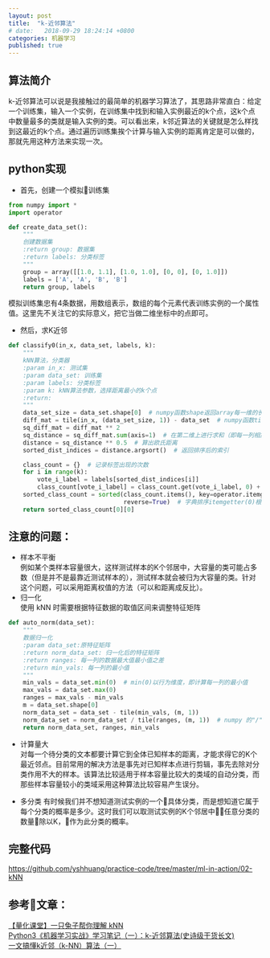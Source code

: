 ```yaml
---
layout: post
title:  "k-近邻算法"
# date:   2018-09-29 18:24:14 +0800
categories: 机器学习
published: true
---
```

## 算法简介
k-近邻算法可以说是我接触过的最简单的机器学习算法了，其思路非常直白：给定一个训练集，输入一个实例，在训练集中找到和输入实例最近的k个点，这k个点中数量最多的类就是输入实例的类。可以看出来，k邻近算法的关键就是怎么样找到这最近的k个点。通过遍历训练集挨个计算与输入实例的距离肯定是可以做的，那就先用这种方法来实现一次。

## python实现

* 首先，创建一个模拟训练集

``` python
from numpy import *
import operator

def create_data_set():
    """
    创建数据集
    :return group: 数据集
    :return labels: 分类标签
    """
    group = array([[1.0, 1.1], [1.0, 1.0], [0, 0], [0, 1.0]])
    labels = ['A', 'A', 'B', 'B']
    return group, labels
```

模拟训练集忠有4条数据，用数组表示，数组的每个元素代表训练实例的一个属性值。这里先不关注它的实际意义，把它当做二维坐标中的点即可。

* 然后，求K近邻

```python
def classify0(in_x, data_set, labels, k):
    """
    kNN算法，分类器
    :param in_x: 测试集
    :param data_set: 训练集
    :param labels: 分类标签
    :param k: kNN算法参数，选择距离最小的k个点
    :return:
    """
    data_set_size = data_set.shape[0]  # numpy函数shape返回array每一维的长度,shape[0]即第一维的长度
    diff_mat = tile(in_x, (data_set_size, 1)) - data_set  # numpy函数tile将数组in_x在行方向上重复data_set_size次，列方向上一次
    sq_diff_mat = diff_mat ** 2
    sq_distance = sq_diff_mat.sum(axis=1)  # 在第二维上进行求和（即每一列相加,axis只能是0或1
    distance = sq_distance ** 0.5  # 算出欧氏距离
    sorted_dist_indices = distance.argsort()  # 返回排序后的索引

    class_count = {}  # 记录标签出现的次数
    for i in range(k):
        vote_i_label = labels[sorted_dist_indices[i]]
        class_count[vote_i_label] = class_count.get(vote_i_label, 0) + 1
    sorted_class_count = sorted(class_count.items(), key=operator.itemgetter(1),
                                reverse=True)  # 字典排序itemgetter(0)根据key排序，itemgetter(1)根据value排序
    return sorted_class_count[0][0]
```

## 注意的问题：  

* 样本不平衡  
例如某个类样本容量很大，这样测试样本的K个邻居中，大容量的类可能占多数（但是并不是最靠近测试样本的），测试样本就会被归为大容量的类。针对这个问题，可以采用距离权值的方法（可以和距离成反比）。
* 归一化  
使用 kNN 时需要根据特征数据的取值区间来调整特征矩阵
```python
def auto_norm(data_set):
    """
    数据归一化
    :param data_set:原特征矩阵
    :return norm_data_set: 归一化后的特征矩阵
    :return ranges: 每一列的数据最大值最小值之差
    :return min_vals: 每一列的最小值
    """
    min_vals = data_set.min(0)  # min(0)以行为维度，即计算每一列的最小值
    max_vals = data_set.max(0)
    ranges = max_vals - min_vals
    m = data_set.shape[0]
    norm_data_set = data_set - tile(min_vals, (m, 1))
    norm_data_set = norm_data_set / tile(ranges, (m, 1))  # numpy 的"/"表示矩阵的每一个元素相除，矩阵的除法用linalg.solve(matA,matB)
    return norm_data_set, ranges, min_vals
```

* 计算量大  
对每一个待分类的文本都要计算它到全体已知样本的距离，才能求得它的K个最近邻点。目前常用的解决方法是事先对已知样本点进行剪辑，事先去除对分类作用不大的样本。该算法比较适用于样本容量比较大的类域的自动分类，而那些样本容量较小的类域采用这种算法比较容易产生误分。

* 多分类
有时候我们并不想知道测试实例的一个具体分类，而是想知道它属于每个分类的概率是多少。这时我们可以取测试实例的K个邻居中任意分类的数量除以K，作为此分类的概率。

## 完整代码
https://github.com/yshhuang/practice-code/tree/master/ml-in-action/02-kNN

## 参考文章：  
[【量化课堂】一只兔子帮你理解 kNN](https://www.joinquant.com/post/2227)  
[Python3《机器学习实战》学习笔记（一）：k-近邻算法(史诗级干货长文)](https://blog.csdn.net/c406495762/article/details/75172850)  
[一文搞懂k近邻（k-NN）算法（一）](https://zhuanlan.zhihu.com/p/25994179)